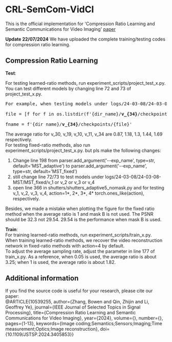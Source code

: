 # CRL-SemCom-VidCI
This is the official implementation for 'Compression Ratio Learning and Semantic Communications for Video Imaging'  [paper]([https://ieeexplore.ieee.org/abstract/document/10539255])

**Update 22/07/2024** We have uploaded the complete training/testing codes for compression ratio learning.

## Compression Ratio Learning

<b>Test</b>:

For testing learned-ratio methods, run experiment_scripts/project_test_x.py.
<br>
You can test different models by changing line 72 and 73 of project_test_x.py. 
<pre>
For example, when testing models under logs/24-03-08/24-03-08-MST/MST_adaptive/<b>v_34</b>/checkpoints/<b>model_epoch_0006.pth</b>, line 72/73 are,

file = [f for f in os.listdir(f'{dir_name}/<b>v_{34}</b>/checkpoints') if '<b>model_epoch_0006.pth</b>' in f][0] 

fname = f'{dir_name}/<b>v_{34}</b>/checkpoints/{file}'
</pre>

The average ratio for v_30, v_19, v_10, v_11, v_34 are 0.87, 1.18,  1.3,  1.44,  1.69 respectively. 
<br>
For testing fixed-ratio methods, also run experiment_scripts/project_test_x.py. but pls make the following changes:
<br>
1. Change line 198 from parser.add_argument('--exp_name', type=str, default='MST_adaptive') to parser.add_argument('--exp_name', type=str, default='MST_fixed')
2. still change line 72/73 to test models under logs/24-03-08/24-03-08-MST/MST_fixed/v_1 or v_2 or v_3 or v_4
3. open  line 366 in shutters/shutters_adaptive5_nomask.py and for testing v_1, v_2, v_3, v_4, action=1*, 2*, 3*, 4* torch.ones_like(action), respectively.
<be>

Besides, we made a mistake when plotting the figure for the fixed ratio method when the average ratio is 1 and mask B is not used. The PSNR should be 32.3 not 29.54. 29.54 is the performance when mask B is used. 
<br>

<b>Train</b>:
<br>
For training learned-ratio methods, run experiment_scripts/train_x.py.
<br>
When training learned-ratio methods, we recover the video reconstruction network in fixed-ratio methods with action=4 by default.
<br>
To adjust the average sampling rate, adjust the parameter in line 177 of train_x.py. As a reference, when 0.05 is used, the average ratio is about 3.25; when 1 is used, the average ratio is about 1.82.
<br>
## Additional information
If you find the source code is useful for your research, please cite our paper:  
@ARTICLE{10539255,
  author={Zhang, Bowen and Qin, Zhijin and Li, Geoffrey Ye},
  journal={IEEE Journal of Selected Topics in Signal Processing}, 
  title={Compression Ratio Learning and Semantic Communications for Video Imaging}, 
  year={2024},
  volume={},
  number={},
  pages={1-13},
  keywords={Image coding;Semantics;Sensors;Imaging;Time measurement;Optics;Image reconstruction},
  doi={10.1109/JSTSP.2024.3405853}}


